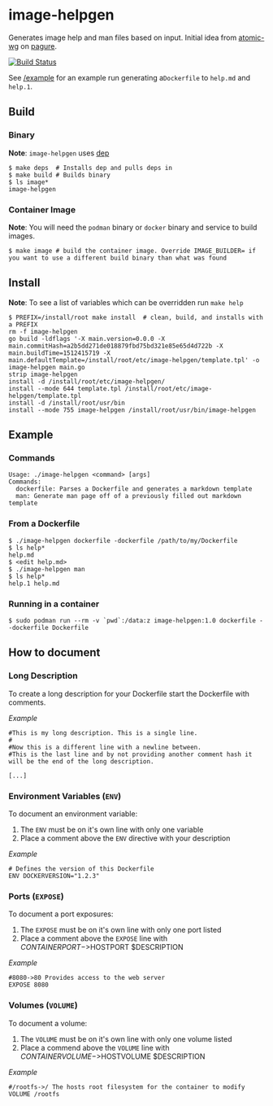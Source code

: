 # image-helpgen

Generates image help and man files based on input. Initial idea from [atomic-wg](https://pagure.io/atomic-wg/issue/354) on [pagure](https://pagure.io/).

[![Build Status](https://travis-ci.org/ashcrow/image-helpgen.svg)](https://travis-ci.org/ashcrow/image-helpgen/)

See [/example](/example) for an example run generating a``Dockerfile`` to ``help.md`` and ``help.1``.

## Build

### Binary
**Note**: ``image-helpgen`` uses [dep](https://github.com/golang/dep/)

```
$ make deps  # Installs dep and pulls deps in
$ make build # Builds binary
$ ls image*
image-helpgen
```

### Container Image

**Note**: You will need the `podman` binary or `docker` binary and service to build images.

```
$ make image # build the container image. Override IMAGE_BUILDER= if you want to use a different build binary than what was found

```


## Install
**Note**: To see a list of variables which can be overridden run ```make help```

```
$ PREFIX=/install/root make install  # clean, build, and installs with a PREFIX
rm -f image-helpgen
go build -ldflags '-X main.version=0.0.0 -X main.commitHash=a2b5dd271de018879fbd75bd321e85e65d4d722b -X main.buildTime=1512415719 -X main.defaultTemplate=/install/root/etc/image-helpgen/template.tpl' -o image-helpgen main.go
strip image-helpgen
install -d /install/root/etc/image-helpgen/
install --mode 644 template.tpl /install/root/etc/image-helpgen/template.tpl
install -d /install/root/usr/bin
install --mode 755 image-helpgen /install/root/usr/bin/image-helpgen
```

## Example

### Commands
```
Usage: ./image-helpgen <command> [args]
Commands:
  dockerfile: Parses a Dockerfile and generates a markdown template
  man: Generate man page off of a previously filled out markdown template
```

### From a Dockerfile
```
$ ./image-helpgen dockerfile -dockerfile /path/to/my/Dockerfile
$ ls help*
help.md
$ <edit help.md>
$ ./image-helpgen man
$ ls help*
help.1 help.md
```

### Running in a container
```
$ sudo podman run --rm -v `pwd`:/data:z image-helpgen:1.0 dockerfile --dockerfile Dockerfile 
```

## How to document

### Long Description
To create a long description for your Dockerfile start the Dockerfile with comments.

*Example*

```
#This is my long description. This is a single line.
#
#Now this is a different line with a newline between.
#This is the last line and by not providing another comment hash it will be the end of the long description.

[...]
```

### Environment Variables (`ENV`)
To document an environment variable:

1. The `ENV` must be on it's own line with only one variable
2. Place a comment above the `ENV` directive with your description

*Example*
```
# Defines the version of this Dockerfile
ENV DOCKERVERSION="1.2.3"
```

### Ports (`EXPOSE`)
To document a port exposures:

1. The `EXPOSE` must be on it's own line with only one port listed
2. Place a comment above the `EXPOSE` line with $CONTAINERPORT->$HOSTPORT $DESCRIPTION

*Example*
```
#8080->80 Provides access to the web server
EXPOSE 8080
```


### Volumes (`VOLUME`)
To document a volume:

1. The `VOLUME` must be on it's own line with only one volume listed
2. Place a commend above the `VOLUME` line with $CONTAINERVOLUME->$HOSTVOLUME $DESCRIPTION

*Example*
```
#/rootfs->/ The hosts root filesystem for the container to modify
VOLUME /rootfs
```
